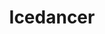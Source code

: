 ---
title: "Icedancer"
daterelease: "December 29th 2018"
artist: "Bladee"
slug: "Icedancer"
photopath: "/Icedancer.webp"
spotify: "https://open.spotify.com/album/0cT1SQDE7wSh1eUJkGFXse?si=57a8f318d1ce4ad5"
---